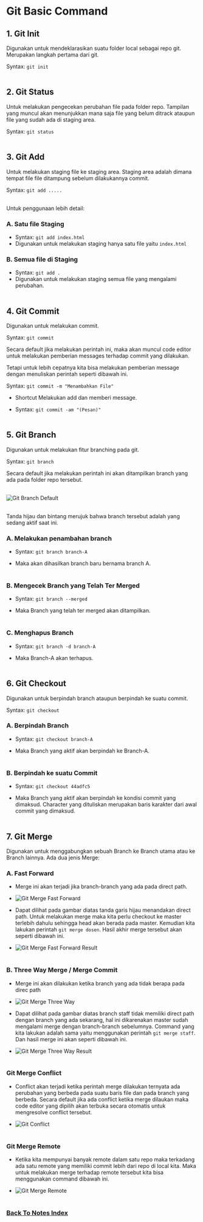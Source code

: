 # Git Basic Command

## 1.  Git Init

Digunakan untuk mendeklarasikan suatu folder local sebagai repo git. Merupakan langkah pertama dari git.
    
Syntax: `git init`<br /><br />
## 2. Git Status

Untuk melakukan pengecekan perubahan file pada folder repo. Tampilan yang muncul akan menunjukkan mana saja file yang belum ditrack ataupun file yang sudah ada di staging area.

Syntax: `git status`<br /><br />
## 3. Git Add

Untuk melakukan staging file ke staging area. Staging area adalah dimana tempat file file ditampung sebelum dilakukannya commit.

Syntax: `git add .....`<br /><br />

Untuk penggunaan lebih detail:

### A. Satu file Staging

* Syntax: `git add index.html`
* Digunakan untuk melakukan staging hanya satu file yaitu `index.html`

### B. Semua file di Staging

* Syntax: `git add .`
* Digunakan untuk melakukan staging semua file yang mengalami perubahan.<br /><br />

## 4. Git Commit

Digunakan untuk melakukan commit.

Syntax: `git commit`

Secara default jika melakukan perintah ini, maka akan muncul code editor untuk melakukan pemberian messages terhadap commit yang dilakukan.

Tetapi untuk lebih cepatnya kita bisa melakukan pemberian message dengan menuliskan perintah seperti dibawah ini.

Syntax: `git commit -m "Menambahkan File"`

* Shortcut Melakukan add dan memberi message.

* Syntax: `git commit -am "(Pesan)"`<br /><br />

## 5. Git Branch

Digunakan untuk melakukan fitur branching pada git. 

Syntax: `git branch`

Secara default jika melakukan perintah ini akan ditampilkan branch yang ada pada folder repo tersebut.<br /><br />

![Git Branch Default](images/git-branch.PNG)<br /><br />

Tanda hijau dan bintang merujuk bahwa branch tersebut adalah yang sedang aktif saat ini.

### A. Melakukan penambahan branch

* Syntax: `git branch branch-A`

* Maka akan dihasilkan branch baru bernama branch A.<br /><br />

### B. Mengecek Branch yang Telah Ter Merged

* Syntax: `git branch --merged`

* Maka Branch yang telah ter merged akan ditampilkan.<br /><br />

### C. Menghapus Branch

* Syntax: `git branch -d branch-A`

* Maka Branch-A akan terhapus.<br /><br />

## 6. Git Checkout
 
Digunakan untuk berpindah branch ataupun berpindah ke suatu commit.

Syntax: `git checkout`

### A. Berpindah Branch

* Syntax: `git checkout branch-A`

* Maka Branch yang aktif akan berpindah ke Branch-A. <br /><br />

### B. Berpindah ke suatu Commit

* Syntax: `git checkout 44adfc5`

* Maka Branch yang aktif akan berpindah ke kondisi commit yang dimaksud. Character yang dituliskan merupakan baris karakter dari awal commit yang dimaksud.<br /><br />

## 7. Git Merge

Digunakan untuk menggabungkan sebuah Branch ke Branch utama atau ke Branch lainnya. Ada dua jenis Merge:

### A. Fast Forward
* Merge ini akan terjadi jika branch-branch yang ada pada direct path.

* ![Git Merge Fast Forward](images/git-merge-fast-forward.PNG)

* Dapat dilihat pada gambar diatas tanda garis hijau menandakan direct path. Untuk melakukan merge maka kita perlu checkout ke master terlebih dahulu sehingga head akan berada pada master. Kemudian kita lakukan perintah `git merge dosen`. Hasil akhir merge tersebut akan seperti dibawah ini.

* ![Git Merge Fast Forward Result](images/git-merge-fast-forward-result.PNG)<br /><br />


### B. Three Way Merge / Merge Commit
* Merge ini akan dilakukan ketika branch yang ada tidak berapa pada direc path

* ![Git Merge Three Way](images/git-three-way-merge.PNG)

* Dapat dilihat pada gambar diatas branch staff tidak memiliki direct path dengan branch yang ada sekarang, hal ini dikarenakan master sudah mengalami merge dengan branch-branch sebelumnya. Command yang kita lakukan adalah sama yaitu menggunakan perintah `git merge staff`. Dan hasil merge ini akan seperti dibawah ini.

* ![Git Merge Three Way Result](images/git-three-way-merge-result.PNG)<br /><br />

### Git Merge Conflict

* Conflict akan terjadi ketika perintah merge dilakukan ternyata ada perubahan yang berbeda pada suatu baris file dan pada branch yang berbeda. Secara default jika ada conflict ketika merge dilaukan maka code editor yang dipilih akan terbuka secara otomatis untuk mengresolve conflict tersebut.

* ![Git Conflict](images/git-conflict.PNG)<br /><br />

### Git Merge Remote

* Ketika kita mempunyai banyak remote dalam satu repo maka terkadang ada satu remote yang memiliki commit lebih dari repo di local kita.
Maka untuk melakukan merge terhadap remote tersebut kita bisa menggunakan command dibawah ini.

* ![Git Merge Remote](images/git-merge-remote.png)<br /><br />

### [Back To Notes Index](./README.md)
